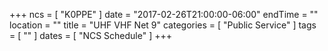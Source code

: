 +++
ncs = [ "K0PPE" ]
date = "2017-02-26T21:00:00-06:00"
endTime = ""
location = ""
title = "UHF VHF Net 9"
categories = [ "Public Service" ]
tags = [ "" ]
dates = [ "NCS Schedule" ]
+++
